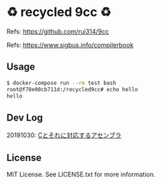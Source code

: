 # :recycle: recycled 9cc :recycle:

Refs: <https://github.com/rui314/9cc>

Refs: <https://www.sigbus.info/compilerbook>

## Usage

```sh
$ docker-compose run --rm test bash
root@f78e00cb711d:/recycled9cc# echo hello
hello
```

## Dev Log

20191030: [Cとそれに対応するアセンブラ](https://www.sigbus.info/compilerbook#c%E3%81%A8%E3%81%9D%E3%82%8C%E3%81%AB%E5%AF%BE%E5%BF%9C%E3%81%99%E3%82%8B%E3%82%A2%E3%82%BB%E3%83%B3%E3%83%96%E3%83%A9)

## License

MIT License. See LICENSE.txt for more information.
